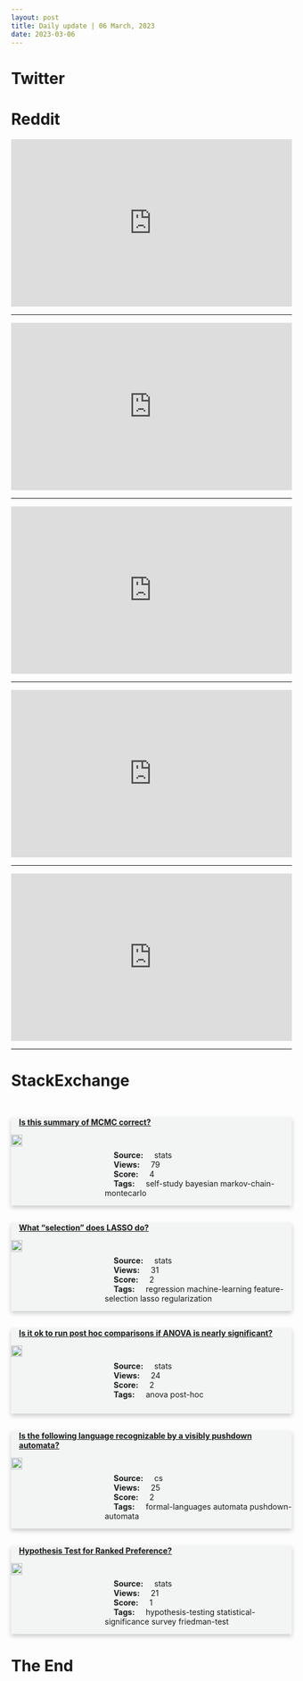 ```yaml
---
layout: post
title: Daily update | 06 March, 2023
date: 2023-03-06
---
```


<script async src="https://platform.twitter.com/widgets.js" charset="utf-8"></script>


<script src='https://storage.ko-fi.com/cdn/scripts/overlay-widget.js'></script>
<script>
  kofiWidgetOverlay.draw('themldojo', {
    'type': 'floating-chat',
    'floating-chat.donateButton.text': 'Support me',
    'floating-chat.donateButton.background-color': '#f45d22',
    'floating-chat.donateButton.text-color': '#fff'
  });
</script>

# Twitter 

<blockquote class="twitter-tweet"><a href="https://twitter.com/WatcherGuru/status/1632407536295989249"></a></blockquote>

<blockquote class="twitter-tweet"><a href="https://twitter.com/TansuYegen/status/1632254649574072320"></a></blockquote>

<blockquote class="twitter-tweet"><a href="https://twitter.com/binance/status/1632244560758751233"></a></blockquote>

<blockquote class="twitter-tweet"><a href="https://twitter.com/thegoldsuite/status/1632283125656027136"></a></blockquote>

<blockquote class="twitter-tweet"><a href="https://twitter.com/bce3227/status/1632235427544571904"></a></blockquote>

<blockquote class="twitter-tweet"><a href="https://twitter.com/ylecun/status/1632410741075501057"></a></blockquote>

<blockquote class="twitter-tweet"><a href="https://twitter.com/ylecun/status/1632476604881424390"></a></blockquote>

<blockquote class="twitter-tweet"><a href="https://twitter.com/GoogleAI/status/1632410648838561794"></a></blockquote>

<blockquote class="twitter-tweet"><a href="https://twitter.com/StanfordAILab/status/1632426826697183232"></a></blockquote>

<blockquote class="twitter-tweet"><a href="https://twitter.com/ylecun/status/1632504547020005376"></a></blockquote>

# Reddit 

<iframe id="reddit-embed" src="https://www.redditmedia.com/r/MachineLearning/comments/11izjc1/r_n_dropout_reduces_underfitting_liu_et_al?ref_source=embed&amp;ref=share&amp;embed=true" sandbox="allow-scripts allow-same-origin allow-popups" style="border: none;" height="300" width="100%" scrolling="yes"></iframe>
<hr style="width:100%;text-align:left;margin-left:0">
<iframe id="reddit-embed" src="https://www.redditmedia.com/r/dataengineering/comments/11irw04/is_it_true_that_apache_spark_especially_with?ref_source=embed&amp;ref=share&amp;embed=true" sandbox="allow-scripts allow-same-origin allow-popups" style="border: none;" height="300" width="100%" scrolling="yes"></iframe>
<hr style="width:100%;text-align:left;margin-left:0">
<iframe id="reddit-embed" src="https://www.redditmedia.com/r/MachineLearning/comments/11j5oj0/social_media_face_filters_vs_ai_filter_d?ref_source=embed&amp;ref=share&amp;embed=true" sandbox="allow-scripts allow-same-origin allow-popups" style="border: none;" height="300" width="100%" scrolling="yes"></iframe>
<hr style="width:100%;text-align:left;margin-left:0">
<iframe id="reddit-embed" src="https://www.redditmedia.com/r/datascience/comments/11is6oq/beating_openai_clip_in_image_retrieval_with_100x?ref_source=embed&amp;ref=share&amp;embed=true" sandbox="allow-scripts allow-same-origin allow-popups" style="border: none;" height="300" width="100%" scrolling="yes"></iframe>
<hr style="width:100%;text-align:left;margin-left:0">
<iframe id="reddit-embed" src="https://www.redditmedia.com/r/datascience/comments/11j7kce/anyone_doing_anything_cool_with_the_freedoms_of?ref_source=embed&amp;ref=share&amp;embed=true" sandbox="allow-scripts allow-same-origin allow-popups" style="border: none;" height="300" width="100%" scrolling="yes"></iframe>
<hr style="width:100%;text-align:left;margin-left:0">

<style>
.card {
box-shadow: 0 4px 8px 0 rgba(0,0,0,0.2);
transition: 0.3s;
width: 100%;
background-color: #F3F4F4;
}
p{
    margin-left:  3em;
    padding-top: 1em;
}
.part2{
    display: grid;
    grid-template-columns: 1fr 3fr;
}
h4{
    margin: 1em;
}

.card:hover {
box-shadow: 0 8px 16px 0 rgba(0,0,0,0.2);
}
b {
padding: 2px 16px;
}
</style>
  
# StackExchange 


  <br>
  <div class="card">
  <h4><a href='https://stats.stackexchange.com/questions/608436/is-this-summary-of-mcmc-correct'>Is this summary of MCMC correct?</a></h4> 
  <div class="part2">
      <img src="https://cdn.sstatic.net/Sites/stats/Img/apple-touch-icon@2.png?v=344f57aa10cc" alt="Img missing!" style="width:40%">
      <p><b>Source:</b> stats<br><b>Views:</b> 79<br><b>Score:</b> 4<br><b>Tags:</b> <span class="badge badge-dark">self-study</span> <span class="badge badge-dark">bayesian</span> <span class="badge badge-dark">markov-chain-montecarlo</span></p> 
  </div>
  </div>
      
  <br>
  <div class="card">
  <h4><a href='https://stats.stackexchange.com/questions/608454/what-selection-does-lasso-do'>What “selection” does LASSO do?</a></h4> 
  <div class="part2">
      <img src="https://cdn.sstatic.net/Sites/stats/Img/apple-touch-icon@2.png?v=344f57aa10cc" alt="Img missing!" style="width:40%">
      <p><b>Source:</b> stats<br><b>Views:</b> 31<br><b>Score:</b> 2<br><b>Tags:</b> <span class="badge badge-dark">regression</span> <span class="badge badge-dark">machine-learning</span> <span class="badge badge-dark">feature-selection</span> <span class="badge badge-dark">lasso</span> <span class="badge badge-dark">regularization</span></p> 
  </div>
  </div>
      
  <br>
  <div class="card">
  <h4><a href='https://stats.stackexchange.com/questions/608446/is-it-ok-to-run-post-hoc-comparisons-if-anova-is-nearly-significant'>Is it ok to run post hoc comparisons if ANOVA is nearly significant?</a></h4> 
  <div class="part2">
      <img src="https://cdn.sstatic.net/Sites/stats/Img/apple-touch-icon@2.png?v=344f57aa10cc" alt="Img missing!" style="width:40%">
      <p><b>Source:</b> stats<br><b>Views:</b> 24<br><b>Score:</b> 2<br><b>Tags:</b> <span class="badge badge-dark">anova</span> <span class="badge badge-dark">post-hoc</span></p> 
  </div>
  </div>
      
  <br>
  <div class="card">
  <h4><a href='https://cs.stackexchange.com/questions/158863/is-the-following-language-recognizable-by-a-visibly-pushdown-automata'>Is the following language recognizable by a visibly pushdown automata?</a></h4> 
  <div class="part2">
      <img src="https://cdn.sstatic.net/Sites/cs/Img/apple-touch-icon@2.png?v=324a3e0c2b03" alt="Img missing!" style="width:40%">
      <p><b>Source:</b> cs<br><b>Views:</b> 25<br><b>Score:</b> 2<br><b>Tags:</b> <span class="badge badge-dark">formal-languages</span> <span class="badge badge-dark">automata</span> <span class="badge badge-dark">pushdown-automata</span></p> 
  </div>
  </div>
      
  <br>
  <div class="card">
  <h4><a href='https://stats.stackexchange.com/questions/608438/hypothesis-test-for-ranked-preference'>Hypothesis Test for Ranked Preference?</a></h4> 
  <div class="part2">
      <img src="https://cdn.sstatic.net/Sites/stats/Img/apple-touch-icon@2.png?v=344f57aa10cc" alt="Img missing!" style="width:40%">
      <p><b>Source:</b> stats<br><b>Views:</b> 21<br><b>Score:</b> 1<br><b>Tags:</b> <span class="badge badge-dark">hypothesis-testing</span> <span class="badge badge-dark">statistical-significance</span> <span class="badge badge-dark">survey</span> <span class="badge badge-dark">friedman-test</span></p> 
  </div>
  </div>
      
# The End